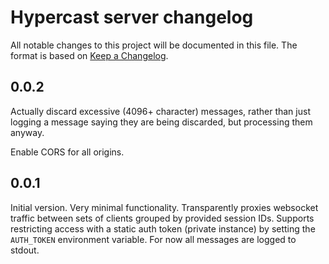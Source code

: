 # Hypercast server changelog

All notable changes to this project will be documented in this file.
The format is based on [Keep a Changelog].

[keep a changelog]: https://keepachangelog.com/en/1.0.0/

## 0.0.2

Actually discard excessive (4096+ character) messages, rather than
just logging a message saying they are being discarded, but processing
them anyway.

Enable CORS for all origins.

## 0.0.1

Initial version. Very minimal functionality. Transparently proxies
websocket traffic between sets of clients grouped by provided session
IDs. Supports restricting access with a static auth token (private
instance) by setting the `AUTH_TOKEN` environment variable. For now
all messages are logged to stdout.

